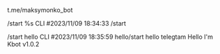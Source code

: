 t.me/maksymonko_bot

/start %s
CLI
#2023/11/09 18:34:33 /start

/start hello
CLI
#2023/11/09 18:35:59 hello/start hello
telegtam 
Hello I'm Kbot v1.0.2

